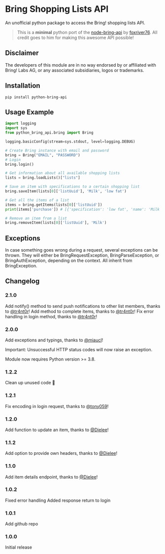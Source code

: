 # Bring Shopping Lists API

An unofficial python package to access the Bring! shopping lists API.

> This is a **minimal** python port of the [node-bring-api](https://github.com/foxriver76/node-bring-api) by [foxriver76](https://github.com/foxriver76). All credit goes to him for making this awesome API possible!

## Disclaimer

The developers of this module are in no way endorsed by or affiliated with Bring! Labs AG, or any associated subsidiaries, logos or trademarks.

## Installation

`pip install python-bring-api`

## Usage Example

```python
import logging
import sys
from python_bring_api.bring import Bring

logging.basicConfig(stream=sys.stdout, level=logging.DEBUG)

# Create Bring instance with email and password
bring = Bring("EMAIL", "PASSWORD")
# Login
bring.login()

# Get information about all available shopping lists
lists = bring.loadLists()["lists"]

# Save an item with specifications to a certain shopping list
bring.saveItem(lists[0]['listUuid'], 'Milk', 'low fat')

# Get all the items of a list
items = bring.getItems(lists[0]['listUuid'])
print(items['purchase']) # [{'specification': 'low fat', 'name': 'Milk'}]

# Remove an item from a list
bring.removeItem(lists[0]['listUuid'], 'Milk')
```

## Exceptions
In case something goes wrong during a request, several exceptions can be thrown.
They will either be BringRequestException, BringParseException, or BringAuthException, depending on the context. All inherit from BringException.

## Changelog

### 2.1.0

Add notify() method to send push notifications to other list members, thanks to [@tr4nt0r](https://github.com/tr4nt0r)!
Add method to complete items, thanks to [@tr4nt0r](https://github.com/tr4nt0r)!
Fix error handling in login method, thanks to [@tr4nt0r](https://github.com/tr4nt0r)!

### 2.0.0

Add exceptions and typings, thanks to [@miaucl](https://github.com/miaucl)!

Important: Unsuccessful HTTP status codes will now raise an exception.

Module now requires Python version >= 3.8.

### 1.2.2

Clean up unused code 🧹

### 1.2.1

Fix encoding in login request, thanks to [@tony059](https://github.com/tony059)!

### 1.2.0

Add function to update an item, thanks to [@Dielee](https://github.com/Dielee)!

### 1.1.2

Add option to provide own headers, thanks to [@Dielee](https://github.com/Dielee)!

### 1.1.0

Add item details endpoint, thanks to [@Dielee](https://github.com/Dielee)!

### 1.0.2

Fixed error handling
Added response return to login

### 1.0.1

Add github repo

### 1.0.0

Initial release

